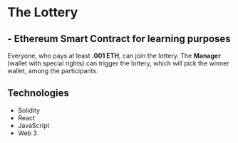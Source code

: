 # The Lottery

## - Ethereum Smart Contract for learning purposes

Everyone, who pays at least **.001 ETH**, can join the lottery.
The **Manager** (wallet with special rights) can trigger the lottery, which will pick the winner wallet, among the participants.

## Technologies

- Solidity
- React
- JavaScript
- Web 3
